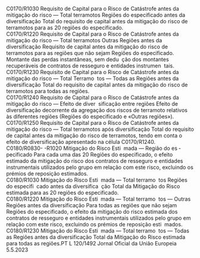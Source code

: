  
C0170/R1030  Requisito de Capital para 
o Risco de Catástrofe 
antes da mitigação do 
risco — Total terramotos 
Regiões do especificado 
antes da diversificação  Total do requisito de capital antes da mitigação do risco de terramotos para as 20 
regiões do especificado.  
C0170/R1220  Requisito de Capital para 
o Risco de Catástrofe 
antes da mitigação do 
risco — Total terramotos 
Outras Regiões antes da 
diversificação  Requisito de capital antes da mitigação do risco de terramotos para as regiões que 
não sejam Regiões do especificado. Montante das perdas instantâneas, sem dedu ­
ção dos montantes recuperáveis de contratos de resseguro e entidades instrumen ­
tais.  
C0170/R1230  Requisito de Capital para 
o Risco de Catástrofe 
antes da mitigação do 
risco — Total Terramo ­
tos — Todas as Regiões 
antes da diversificação  Total do requisito de capital antes da mitigação do risco de terramotos para todas 
as regiões.  
C0170/R1240  Requisito de Capital para 
o Risco de Catástrofe 
antes da mitigação do 
risco — Efeito de diver ­
sificação entre regiões  Efeito de diversificação decorrente da agregação dos riscos de terramoto relativos 
às diferentes regiões (Regiões do especificado e «Outras regiões»).  
C0170/R1250  Requisito de Capital para 
o Risco de Catástrofe 
antes da mitigação do 
risco — Total terramotos 
após diversificação  Total do requisito de capital antes da mitigação do risco de terramotos, tendo em 
conta o efeito de diversificação apresentado na célula C0170/R1240.  
C0180/R0830- 
-R1020  Mitigação do Risco Esti ­
mada — Região do es ­
pecificado  Para cada uma das 20 Regiões do especificado, o efeito estimado da mitigação do 
risco dos contratos de resseguro e entidades instrumentais utilizados pelo grupo 
em relação com este risco, excluindo os prémios de reposição estimados.  
C0180/R1030  Mitigação do Risco Esti ­
mada — Total terramo ­
tos Regiões do especifi ­
cado antes da diversifica ­
ção  Total da Mitigação do Risco estimada para as 20 regiões do especificado.  
C0180/R1220  Mitigação do Risco Esti ­
mada — Total terramo ­
tos — Outras Regiões 
antes da diversificação  Para todas as regiões que não sejam Regiões do especificado, o efeito da mitigação 
do risco estimada dos contratos de resseguro e entidades instrumentais utilizados 
pelo grupo em relação com este risco, excluindo os prémios de reposição esti ­
mados.  
C0180/R1230  Mitigação do Risco Esti ­
mada — Total terramo ­
tos — Todas as Regiões 
antes da diversificação  Total da Mitigação do Risco estimada para todas as regiões.PT  L 120/1492 Jornal Oficial da União Europeia 5.5.2023